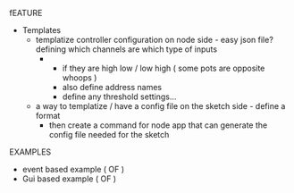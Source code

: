 fEATURE

* Templates
  * templatize controller configuration on node side - easy json file? defining which channels are which type of inputs 
    * + if they are high low / low high ( some pots are opposite whoops )
      + also define address names 
      + define any threshold settings... 
  * a way to templatize / have a config file on the sketch side - define a format
    * then create a command for node app that can generate the config file needed for the sketch

EXAMPLES

* event based example ( OF )
* Gui based example ( OF )



